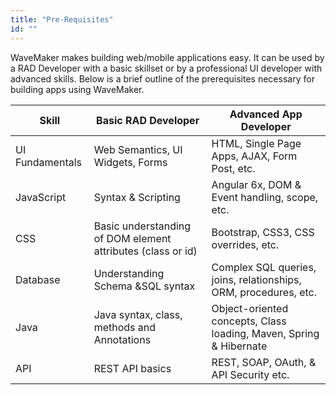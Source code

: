 ```yaml
---
title: "Pre-Requisites"
id: ""
---
```


WaveMaker makes building web/mobile applications easy. It can be used by a RAD Developer with a basic skillset or by a professional UI developer with advanced skills. Below is a brief outline of the prerequisites necessary for building apps using WaveMaker.

| Skill | Basic RAD Developer | Advanced App Developer |
| --- | --- | --- |
| UI Fundamentals | Web Semantics, UI Widgets, Forms | HTML, Single Page Apps, AJAX, Form Post, etc. |
| JavaScript | Syntax & Scripting | Angular 6x, DOM & Event handling, scope, etc. |
| CSS | Basic understanding of DOM element attributes (class or id) | Bootstrap, CSS3, CSS overrides, etc. |
| Database | Understanding Schema &SQL syntax | Complex SQL queries, joins, relationships, ORM, procedures, etc. |
| Java | Java syntax, class, methods and Annotations | Object-oriented concepts, Class loading, Maven, Spring & Hibernate |
| API | REST API basics | REST, SOAP, OAuth, & API Security etc. |
